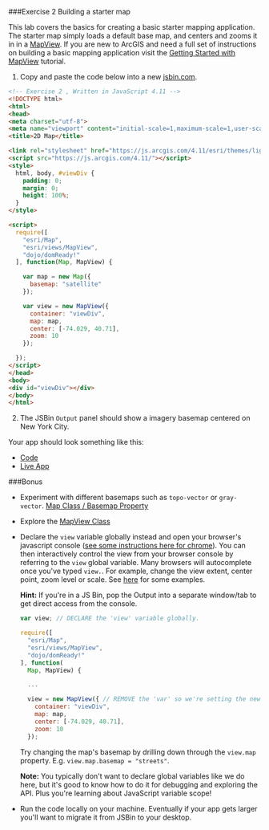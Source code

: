 ###Exercise 2 Building a starter map

This lab covers the basics for creating a basic starter mapping application.
The starter map simply loads a default base map, and centers and zooms it in in a [MapView](https://developers.arcgis.com/javascript/latest/api-reference/esri-views-MapView.html).
If you are new to ArcGIS and need a full set of instructions on building a basic mapping application
visit the [Getting Started with MapView](https://developers.arcgis.com/javascript/latest/sample-code/get-started-mapview/index.html) tutorial.

1. Copy and paste the code below into a new [jsbin.com](http://jsbin.com).

  ```html
<!-- Exercise 2 , Written in JavaScript 4.11 -->
<!DOCTYPE html>
<html>
<head>
  <meta charset="utf-8">
  <meta name="viewport" content="initial-scale=1,maximum-scale=1,user-scalable=no">
  <title>2D Map</title>

  <link rel="stylesheet" href="https://js.arcgis.com/4.11/esri/themes/light/main.css" />
  <script src="https://js.arcgis.com/4.11/"></script>
  <style>
    html, body, #viewDiv {
      padding: 0;
      margin: 0;
      height: 100%;
    }
  </style>

  <script>
    require([
      "esri/Map",
      "esri/views/MapView",
      "dojo/domReady!"
    ], function(Map, MapView) {

      var map = new Map({
        basemap: "satellite"
      });

      var view = new MapView({
        container: "viewDiv",
        map: map,
        center: [-74.029, 40.71],
        zoom: 10
      });

    });
  </script>
</head>
<body>
  <div id="viewDiv"></div>
</body>
</html>
  ```

2. The JSBin `Output` panel should show a imagery basemap centered on New York City.

Your app should look something like this:

 * [Code](index.html)
 * [Live App](https://jofraley.github.io/Hacking_JavaScript/labs/jsapi/create_starter_map/index.html)

###Bonus

* Experiment with different basemaps such as `topo-vector` or `gray-vector`. [Map Class / Basemap Property](https://developers.arcgis.com/javascript/latest/api-reference/esri-Map.html#basemap)

* Explore the [MapView Class](https://developers.arcgis.com/javascript/latest/api-reference/esri-views-MapView.html)

* Declare the `view` variable globally instead and open your browser's javascript console ([see some instructions here for chrome](https://developers.google.com/web/tools/chrome-devtools/)). You can then interactively control the view from your browser console by referring to the `view` global variable. Many browsers will autocomplete once you've typed `view.`. For example, change the view extent, center point, zoom level or scale. See [here](https://developers.arcgis.com/javascript/latest/api-reference/esri-views-MapView.html) for some examples.

  **Hint:** If you're in a JS Bin, pop the Output into a separate window/tab to get direct access from the console.
  ``` javascript
  var view; // DECLARE the 'view' variable globally.

  require([
    "esri/Map",
    "esri/views/MapView",
    "dojo/domReady!"
  ], function(
    Map, MapView) {

    ...

    view = new MapView({ // REMOVE the 'var' so we're setting the new global 'view' variable.
      container: "viewDiv",
      map: map,
      center: [-74.029, 40.71],
      zoom: 10
    });
  ```
  Try changing the map's basemap by drilling down through the `view.map` property. E.g. `view.map.basemap = "streets"`.

  **Note:** You typically don't want to declare global variables like we do here, but it's good to know how to do it for debugging and exploring the API. Plus you're learning about JavaScript variable scope!
* Run the code locally on your machine. Eventually if your app gets larger you'll want to migrate it from JSBin to your desktop.

